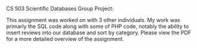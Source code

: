 CS 503 Scientific Databases Group Project:


This assignment was worked on with 3 other individuals. My work was primarly the 
SQL code along with some of PHP code, notably the ability to insert
reviews into our database and sort by category. Please view the PDF for a 
more detailed overview of the assignment. 
